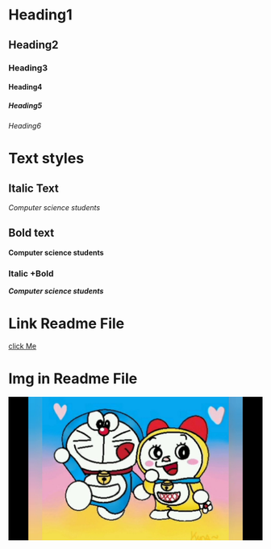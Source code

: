 # Heading1
## Heading2
### Heading3
#### Heading4
##### Heading5
###### Heading6

# Text styles
## Italic Text
*Computer science students*

## Bold text
**Computer science students**

### Italic +Bold
***Computer science students***


# Link Readme File
[click Me]("www.google.com")

# Img in Readme File
![Dorami](maxresdefault.jpg)


